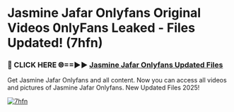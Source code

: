 # Jasmine Jafar Onlyfans Original Videos 0nlyFans Leaked - Files Updated! (7hfn)

<h3>🔴 CLICK HERE 🌐==►► <a href="https://tinyurl.com/2m67pmp6" rel="nofollow">Jasmine Jafar Onlyfans Updated Files</a></h3>

Get Jasmine Jafar Onlyfans and all content. Now you can access all videos and pictures of Jasmine Jafar Onlyfans. New Updated Files 2025!

[![7hfn](https://i.imgur.com/H4QAA4z.gif)](https://tinyurl.com/2m67pmp6)